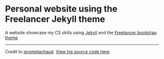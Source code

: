 Personal website using the Freelancer Jekyll theme
=========================

A website showcase my CS skills using [Jekyll](https://jekyllrb.com/) and the [Freelancer bootstrap theme ](http://startbootstrap.com/template-overviews/freelancer/)

---------
Credit to [jeromelachaud](https://github.com/jeromelachaud). [View his source code here](https://github.com/jeromelachaud/freelancer-theme).
